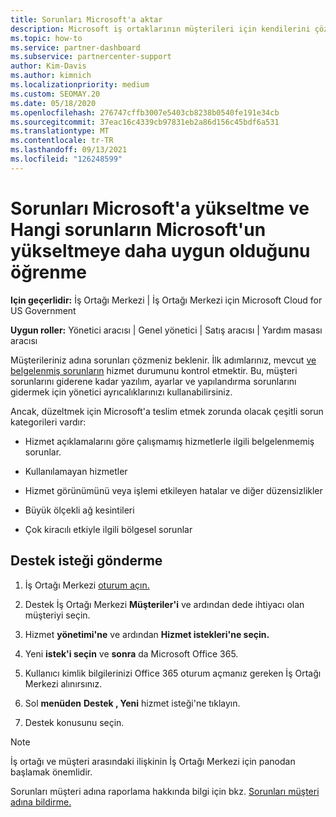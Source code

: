 ```yaml
---
title: Sorunları Microsoft'a aktar
description: Microsoft iş ortaklarının müşterileri için kendilerini çözmesi beklenen sorunları ve Microsoft'a hangi sorunları yükseltmeleri gerekeceğini öğrenin.
ms.topic: how-to
ms.service: partner-dashboard
ms.subservice: partnercenter-support
author: Kim-Davis
ms.author: kimnich
ms.localizationpriority: medium
ms.custom: SEOMAY.20
ms.date: 05/18/2020
ms.openlocfilehash: 276747cffb3007e5403cb8238b0540fe191e34cb
ms.sourcegitcommit: 37eac16c4339cb97831eb2a86d156c45bdf6a531
ms.translationtype: MT
ms.contentlocale: tr-TR
ms.lasthandoff: 09/13/2021
ms.locfileid: "126248599"
---
```

# <a name="escalate-problems-to-microsoft-and-learn-which-issues-are-more-suited-to-microsoft-escalation"></a>Sorunları Microsoft'a yükseltme ve Hangi sorunların Microsoft'un yükseltmeye daha uygun olduğunu öğrenme  

**Için geçerlidir:** İş Ortağı Merkezi | İş Ortağı Merkezi için Microsoft Cloud for US Government

**Uygun roller:** Yönetici aracısı | Genel yönetici | Satış aracısı | Yardım masası aracısı

Müşterileriniz adına sorunları çözmeniz beklenir. İlk adımlarınız, mevcut [ve belgelenmiş sorunların](check-service-health.md) hizmet durumunu kontrol etmektir. Bu, müşteri sorunlarını giderene kadar yazılım, ayarlar ve yapılandırma sorunlarını gidermek için yönetici ayrıcalıklarınızı kullanabilirsiniz.

Ancak, düzeltmek için Microsoft'a teslim etmek zorunda olacak çeşitli sorun kategorileri vardır:

- Hizmet açıklamalarını göre çalışmamış hizmetlerle ilgili belgelenmemiş sorunlar.

- Kullanılamayan hizmetler

- Hizmet görünümünü veya işlemi etkileyen hatalar ve diğer düzensizlikler

- Büyük ölçekli ağ kesintileri

- Çok kiracılı etkiyle ilgili bölgesel sorunlar

## <a name="submit-a-support-request"></a>Destek isteği gönderme

1. İş Ortağı Merkezi [oturum açın.](https://partner.microsoft.com/dashboard)

2. Destek İş Ortağı Merkezi **Müşteriler'i** ve ardından dede ihtiyacı olan müşteriyi seçin.

3. Hizmet **yönetimi'ne** ve ardından **Hizmet istekleri'ne seçin.**

4. Yeni **istek'i seçin** ve **sonra** da Microsoft Office 365.

5. Kullanıcı kimlik bilgilerinizi Office 365 oturum açmanız gereken İş Ortağı Merkezi alınırsınız.

6. Sol **menüden** **Destek , Yeni** hizmet isteği'ne tıklayın.

7. Destek konusunu seçin.

>[!NOTE]
>İş ortağı ve müşteri arasındaki ilişkinin İş Ortağı Merkezi için panodan başlamak önemlidir. 

Sorunları müşteri adına raporlama hakkında bilgi için bkz. [Sorunları müşteri adına bildirme.](report-problems-on-behalf-of-a-customer.md)

